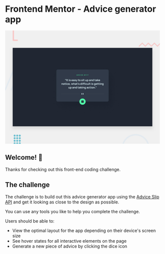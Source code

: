 # Frontend Mentor - Advice generator app

![Design preview for the Advice generator app coding challenge](./design/desktop-preview.jpg)

## Welcome! 👋

Thanks for checking out this front-end coding challenge.

## The challenge

The challenge is to build out this advice generator app using the [Advice Slip API](https://api.adviceslip.com) and get it looking as close to the design as possible.

You can use any tools you like to help you complete the challenge. 

Users should be able to:

- View the optimal layout for the app depending on their device's screen size
- See hover states for all interactive elements on the page
- Generate a new piece of advice by clicking the dice icon
